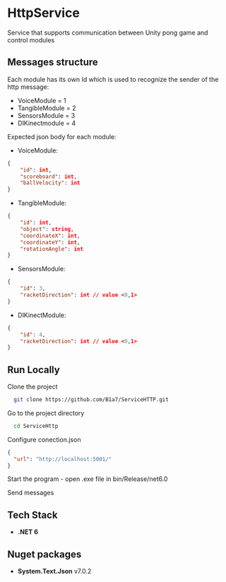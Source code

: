 # HttpService

Service that supports communication between Unity pong game and control modules

## Messages structure 

Each module has its own Id which is used to recognize the sender of the http message:   

- VoiceModule = 1
- TangibleModule = 2
- SensorsModule = 3
- DlKinectmodule = 4

Expected json body for each module:

- VoiceModule: 
```json
{ 
    "id": int, 
    "scoreboard": int, 
    "ballVelocity": int 
}
```

- TangibleModule: 
```json
{ 
    "id": int, 
    "object": string, 
    "coordinateX": int, 
    "coordinateY": int, 
    "rotationAngle": int 
}
```

- SensorsModule: 
```json
{ 
    "id": 3, 
    "racketDirection": int // value <0,1> 
}
```

- DlKinectModule: 
```json
{ 
    "id": 4, 
    "racketDirection": int // value <0,1> 
}
```

## Run Locally

Clone the project

```bash
  git clone https://github.com/B1a7/ServiceHTTP.git
```

Go to the project directory

```bash
  cd ServiceHttp
```

Configure conection.json 

```json
{
  "url": "http://localhost:5001/"
}
```

Start the program - open .exe file in bin/Release/net6.0

Send messages

## Tech Stack

- **.NET 6**
## Nuget packages

- **System.Text.Json** v7.0.2

